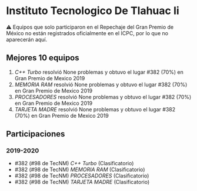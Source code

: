 # Instituto Tecnologico De Tlahuac Ii

:warning: Equipos que solo participaron en el Repechaje del Gran Premio de México no están registrados oficialmente en el ICPC, por lo que no aparecerán aquí.

## Mejores 10 equipos

1. _C++ Turbo_ resolvió None problemas y obtuvo el lugar #382 (70%) en Gran Premio de Mexico 2019
1. _MEMORIA RAM_ resolvió None problemas y obtuvo el lugar #382 (70%) en Gran Premio de Mexico 2019
1. _PROCESADORES_ resolvió None problemas y obtuvo el lugar #382 (70%) en Gran Premio de Mexico 2019
1. _TARJETA MADRE_ resolvió None problemas y obtuvo el lugar #382 (70%) en Gran Premio de Mexico 2019

## Participaciones

### 2019-2020

- #382 (#98 de TecNM) _C++ Turbo_ (Clasificatorio)
- #382 (#98 de TecNM) _MEMORIA RAM_ (Clasificatorio)
- #382 (#98 de TecNM) _PROCESADORES_ (Clasificatorio)
- #382 (#98 de TecNM) _TARJETA MADRE_ (Clasificatorio)



